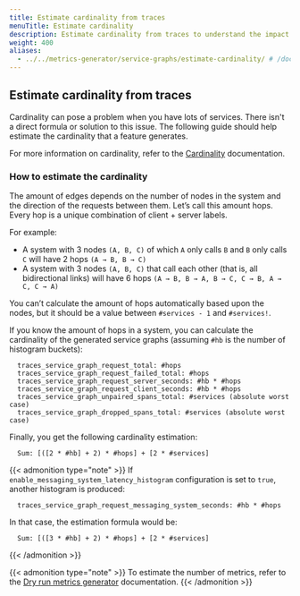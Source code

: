 ```yaml
---
title: Estimate cardinality from traces
menuTitle: Estimate cardinality
description: Estimate cardinality from traces to understand the impact of service graphs.
weight: 400
aliases:
  - ../../metrics-generator/service-graphs/estimate-cardinality/ # /docs/tempo/<TEMPO_VERSION>/metrics-generator/service-graphs/estimate-cardinality/
---
```


## Estimate cardinality from traces

Cardinality can pose a problem when you have lots of services.
There isn't a direct formula or solution to this issue.
The following guide should help estimate the cardinality that a feature generates.

For more information on cardinality, refer to the [Cardinality](../cardinality/) documentation.

### How to estimate the cardinality

The amount of edges depends on the number of nodes in the system and the direction of the requests between them.
Let’s call this amount hops. Every hop is a unique combination of client + server labels.

For example:

- A system with 3 nodes `(A, B, C)` of which `A` only calls `B` and `B` only calls `C` will have 2 hops `(A → B, B → C)`
- A system with 3 nodes `(A, B, C)` that call each other (that is, all bidirectional links) will have 6 hops `(A → B, B → A, B → C, C → B, A → C, C → A)`

You can’t calculate the amount of hops automatically based upon the nodes,
but it should be a value between `#services - 1` and `#services!`.

If you know the amount of hops in a system, you can calculate the cardinality of the generated
service graphs (assuming `#hb` is the number of histogram buckets):

```
  traces_service_graph_request_total: #hops
  traces_service_graph_request_failed_total: #hops
  traces_service_graph_request_server_seconds: #hb * #hops
  traces_service_graph_request_client_seconds: #hb * #hops
  traces_service_graph_unpaired_spans_total: #services (absolute worst case)
  traces_service_graph_dropped_spans_total: #services (absolute worst case)
```

Finally, you get the following cardinality estimation:

```
  Sum: [([2 * #hb] + 2) * #hops] + [2 * #services]
```

{{< admonition type="note" >}}
If `enable_messaging_system_latency_histogram` configuration is set to `true`, another histogram is produced:

```
  traces_service_graph_request_messaging_system_seconds: #hb * #hops
```

In that case, the estimation formula would be:

```
  Sum: [([3 * #hb] + 2) * #hops] + [2 * #services]
```

{{< /admonition >}}

{{< admonition type="note" >}}
To estimate the number of metrics, refer to the [Dry run metrics generator](../../cardinality/) documentation.
{{< /admonition >}}